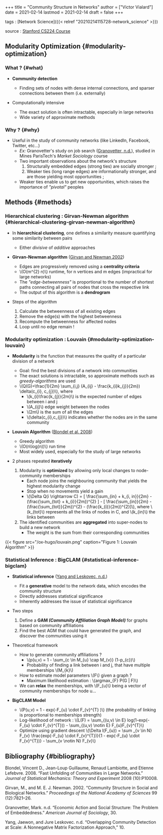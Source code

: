 +++
title = "Community Structure in Networks"
author = ["Victor Vialard"]
date = 2021-02-14
lastmod = 2021-02-14
draft = false
+++

tags
: [Network Science]({{< relref "20210214115728-network_science" >}})

source
: [Stanford CS224 Course](http://web.stanford.edu/class/cs224w/slides/04-communities.pdf)

## Modularity Optimization {#modularity-optimization}

### What ? {#what}

- **Community detection**

  - Finding sets of nodes with dense internal connections, and sparser connections between them (i.e. externally)

- Computationally intensive
  - The exact solution is often intractable, especially in large networks
  - Wide variety of approximate methods

### Why ? {#why}

- Useful in the study of community networks (like LinkedIn, Facebook, Twitter, etc...)
  - _Ex:_ Granovetter's study on job search ([Granovetter, n.d.](#org56adb3f)), studied in Mines ParisTech's _Market Sociology_ course
  - Two important observations about the network's structure
    1.  Structurally embedded edges (strong ties) are socially stronger ;
    2.  Weaker ties (long range edges) are informationally stronger, and are those yielding most opportunities ;
  - Weaker ties enable us to get new opportunities, which raises the importance of _"pivotal"_ peoples

## Methods {#methods}

### Hierarchical clustering : Girvan-Newman algorithm {#hierarchical-clustering-girvan-newman-algorithm}

- In **hierarchical clustering**, one defines a similarity measure quantifying some similarity between pairs

  - Either _divisive_ of _additive_ approaches

- **Girvan-Newman algorithm** ([Girvan and Newman 2002](#orgc454388))

  - Edges are progressively removed using a **centrality criteria**
  - \\(O(m^{2} n)\\) runtime, for n vertices and m edges (impractical for large networks)
  - The _"edge-betweenness"_ is proportional to the number of shortest paths connecting all pairs of nodes that cross the respective link
  - The output of this algorithm is a **dendrogram**

- Steps of the algorithm
  1.  Calculate the betweenness of all existing edges
  2.  Remove the edge(s) with the highest betweenness
  3.  Recompute the betweenness for affected nodes
  4.  Loop until no edge remain !

### Modularity optimization : Louvain {#modularity-optimization-louvain}

- **Modularity** is the function that measures the quality of a particular division of a network

  - Goal: find the best divisions of a network into communities
  - The exact solutions is intractable, so approximate methods such as _greedy-algorithms_ are used
  - \\(Q(G)=\frac{1}{2m} \sum\_{i,j} (A\_{ij} - \frac{k\_{i}k\_{j}}{2m}) \delta(c\_{i}, c\_{j})\\), where
    - \\(k\_{i}\frac{k\_{j}}{2m}\\) is the expected number of edges between i and j
    - \\(A\_{ij}\\) edge weight between the nodes
    - \\(2m\\) is the sum of all the edges
    - \\(\delta(c\_{i},c\_{j})\\) indicates whether the nodes are in the same community

- **Louvain Algorithm** ([Blondel et al. 2008](#orgdad1a76))

  - Greedy algorithm
  - \\(O(n\log(n))\\) run time
  - Most widely used, especially for the study of large networks

- 2 phases repeated **iteratively**
  1.  Modularity is **optimized** by allowing only local changes to node-community memberships
      - Each node joins the neighbouring community that yields the highest modularity change
      - Stop when no movements yield a gain
      - \\(\Delta Q(i \rightarrow C) = [ \frac{\sum\_{in} + k\_{i, in}}{2m} - (\frac{\sum\_{tot} + k\_{i}}{2m})^{2} ] - [ \frac{\sum\_{in}}{2m} - (\frac{\sum\_{tot}}{2m})^{2} - (\frac{k\_{i}}{2m})^{2}]\\), where \\(k\_{tot}\\) represents all the links of nodes in C, and \\(k\_{in}\\) the links between
  2.  The identified communities are **aggregated** into super-nodes to build a new network
      - The weight is the sum from their corresponding communities

{{< figure src="/ox-hugo/louvain.png" caption="Figure 1: Louvain Algorithm" >}}

### Statistical Inference : BigCLAM {#statistical-inference-bigclam}

- **Statistical inference** ([Yang and Leskovec, n.d.](#org7ff6f14))

  - Fit a **generative** model to the network data, which encodes the community structure
  - Directly addresses statistical significance
  - Inherently addresses the issue of statistical significance

- Two steps

  1.  Define a **GAM _(Community Affiliation Graph Model)_** for graphs based on community affiliations
  2.  Find the best AGM that could have generated the graph, and discover the communities using it

- Theoretical framework

  - How to generate community affiliations ?
    - \\(p(u,v) = 1 - \sum\_{c \in M\_{u} \cap M\_{v}} (1-p\_{c})\\)
    - Probability of finding a link between i and j, that have multiple memberships \\(M\_{k}\\)
  - How to estimate model parameters \\(F\\) given a graph ?
    - Maximum likelihood estimation : \\(argmax\_{F} P(G | F)\\)
  - We can **relax** the memberships, with \\(F\_{u}\\) being a vector of community memberships for node u...

- **BigCLAM Model**
  - \\(P(u,v) = 1 - exp(-F\_{u} \cdot F\_{v}^{T} )\\) (the probability of linking is proportional to memberships strength)
  - Log-likelihood of network : \\(L(F) = \sum\_{(u,v) \in E} log(1-exp(-F\_{u} \cdot F\_{v}^{T})) - \sum\_{(u,v) \notin E} F\_{u}F\_{v}^{T}\\)
  - Optimize using gradient descent \\(\Delta l(F\_{u}) = \sum \_{v \in N} F\_{v} \frac{exp(-F\_{u} \cdot F\_{v}^{T})}{1 - exp(-F\_{u} \cdot F\_{v}^{T})} - \sum\_{v \notin N} F\_{v}\\)

## Bibliography {#bibliography}

<a id="orgdad1a76"></a>Blondel, Vincent D., Jean-Loup Guillaume, Renaud Lambiotte, and Etienne Lefebvre. 2008. “Fast Unfolding of Communities in Large Networks.” _Journal of Statistical Mechanics: Theory and Experiment_ 2008 (10):P10008.

<a id="orgc454388"></a>Girvan, M., and M. E. J. Newman. 2002. “Community Structure in Social and Biological Networks.” _Proceedings of the National Academy of Sciences_ 99 (12):7821–26.

<a id="org56adb3f"></a>Granovetter, Mark. n.d. “Economic Action and Social Structure: The Problem of Embeddedness.” _American Journal of Sociology_, 30.

<a id="org7ff6f14"></a>Yang, Jaewon, and Jure Leskovec. n.d. “Overlapping Community Detection at Scale: A Nonnegative Matrix Factorization Approach,” 10.
